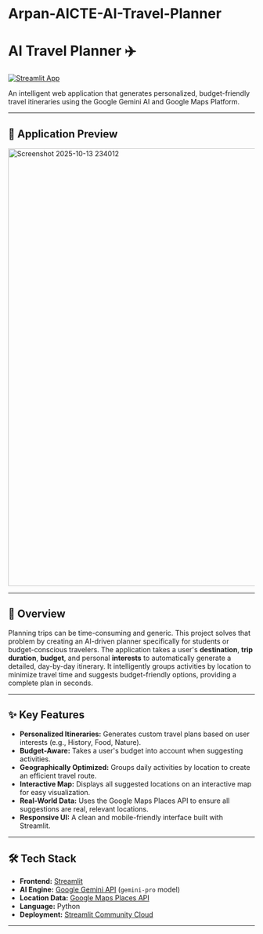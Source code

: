 # Arpan-AICTE-AI-Travel-Planner
# AI Travel Planner ✈️

[![Streamlit App](https://static.streamlit.io/badges/streamlit_badge_black_white.svg)](https://your-streamlit-app-url.streamlit.app/)

An intelligent web application that generates personalized, budget-friendly travel itineraries using the Google Gemini AI and Google Maps Platform.

---

## 📸 Application Preview


<img width="1898" height="892" alt="Screenshot 2025-10-13 234012" src="https://github.com/user-attachments/assets/31aec7d4-1c1d-49dd-b879-9c56a9dc9b75" />


---

## 📖 Overview

Planning trips can be time-consuming and generic. This project solves that problem by creating an AI-driven planner specifically for students or budget-conscious travelers. The application takes a user's **destination**, **trip duration**, **budget**, and personal **interests** to automatically generate a detailed, day-by-day itinerary. It intelligently groups activities by location to minimize travel time and suggests budget-friendly options, providing a complete plan in seconds.

---

## ✨ Key Features

* **Personalized Itineraries:** Generates custom travel plans based on user interests (e.g., History, Food, Nature).
* **Budget-Aware:** Takes a user's budget into account when suggesting activities.
* **Geographically Optimized:** Groups daily activities by location to create an efficient travel route.
* **Interactive Map:** Displays all suggested locations on an interactive map for easy visualization.
* **Real-World Data:** Uses the Google Maps Places API to ensure all suggestions are real, relevant locations.
* **Responsive UI:** A clean and mobile-friendly interface built with Streamlit.

---

## 🛠️ Tech Stack

* **Frontend:** [Streamlit](https://streamlit.io/)
* **AI Engine:** [Google Gemini API](https://ai.google.dev/) (`gemini-pro` model)
* **Location Data:** [Google Maps Places API](https://developers.google.com/maps)
* **Language:** Python
* **Deployment:** [Streamlit Community Cloud](https://streamlit.io/cloud)

---


